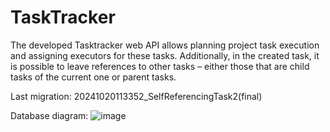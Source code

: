 # TaskTracker
The developed Tasktracker web API allows planning project task execution and assigning executors for these tasks. Additionally, in the created task, it is possible to leave references to other tasks – either those that are child tasks of the current one or parent tasks.

Last migration: 20241020113352_SelfReferencingTask2(final)

Database diagram:
![image](https://github.com/user-attachments/assets/522770dd-b749-4d3b-a56e-fef40fd01e4c)

